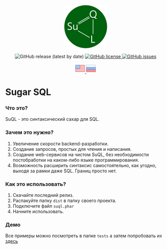 <p align="center">
  <img src="/assets/images/logo.png" alt="logo"/>
</p>

<p align="center">
  <img src="https://img.shields.io/github/v/release/sagittaracc/suql" alt="GitHub release (latest by date)"/>
  <a href="https://github.com/sagittaracc/suql/blob/master/LICENSE">
    <img src="https://img.shields.io/github/license/sagittaracc/suql" alt="GitHub license"/>
  </a>
  <a href="https://github.com/sagittaracc/suql/issues">
    <img src="https://img.shields.io/github/issues/sagittaracc/suql" alt="GitHub issues"/>
  </a>
</p>

<p align="center">
  <a href="README.md">
    <img src="/assets/images/en.png" alt="Read SuQL documentation in English"/>
  </a>
  <a href="README.ru.md">
    <img src="/assets/images/ru.png" alt="Читать SuQL документация на русском"/>
  </a>
</p>

# Sugar SQL

### Что это?
SuQL - это синтаксический сахар для SQL.

### Зачем это нужно?
1. Увеличение скорости backend-разработки.
2. Создание запросов, простых для чтения и написания.
3. Создание web-сервисов на чистом SuQL, без необходимости постобработки на каком-либо языке программирования.
3. Возможность расширить синтаксис самостоятельно, как угодно, выходя за рамки даже SQL. Границ просто нет.

### Как это использовать?
1. Скачайте последний релиз.
2. Распакуйте папку ```dist``` в папку своего проекта.
3. Подключите файл ```suql.phar```
4. Начните использовать.

### Демо
Все примеры можно посмотреть в папке ```tests``` а затем попробовать их [здесь](https://repl.it/@sagittaracc/suql-example)
